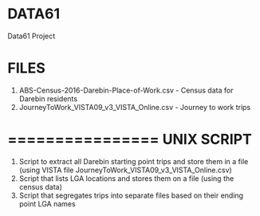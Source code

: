 # DATA61
Data61 Project

   FILES
================
1. ABS-Census-2016-Darebin-Place-of-Work.csv - Census data for Darebin residents
2. JourneyToWork_VISTA09_v3_VISTA_Online.csv - Journey to work trips

================
   UNIX SCRIPT
================    

1. Script to extract all Darebin starting point trips and store them in a file (using VISTA file JourneyToWork_VISTA09_v3_VISTA_Online.csv)
2. Script that lists LGA locations and stores them on a file (using the census data)
3. Script that segregates trips into separate files based on their ending point LGA names

